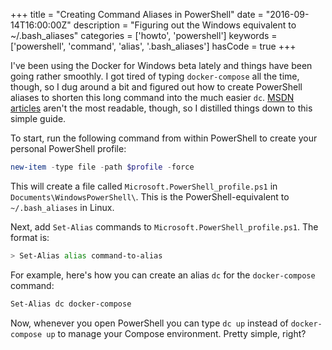 +++
title = "Creating Command Aliases in PowerShell"
date = "2016-09-14T16:00:00Z"
description = "Figuring out the Windows equivalent to ~/.bash_aliases"
categories = ['howto', 'powershell']
keywords = ['powershell', 'command', 'alias', '.bash_aliases']
hasCode = true
+++

I've been using the Docker for Windows beta lately and things have been going rather smoothly. I got tired of typing `docker-compose` all the time, though, so I dug around a bit and figured out how to create PowerShell aliases to shorten this long command into the much easier `dc`. [MSDN articles](https://msdn.microsoft.com/en-us/powershell/scripting/core-powershell/ise/how-to-use-profiles-in-windows-powershell-ise) aren't the most readable, though, so I distilled things down to this simple guide.

To start, run the following command from within PowerShell to create your personal PowerShell profile:

```powershell
new-item -type file -path $profile -force
```

This will create a file called `Microsoft.PowerShell_profile.ps1` in `Documents\WindowsPowerShell\`. This is the PowerShell-equivalent to `~/.bash_aliases` in Linux.

Next, add `Set-Alias` commands to `Microsoft.PowerShell_profile.ps1`. The format is:

```sh
> Set-Alias alias command-to-alias
```

For example, here's how you can create an alias `dc` for the `docker-compose` command:

```sh
Set-Alias dc docker-compose
```

Now, whenever you open PowerShell you can type `dc up` instead of `docker-compose up` to manage your Compose environment. Pretty simple, right?
